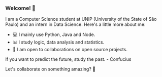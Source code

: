### Welcome! 🚀

I am a Computer Science student at UNIP (University of the State of São Paulo) and an intern in Data Science. Here's a little more about me:

- 💻 I mainly use Python, Java and Node.
- 📊 I study logic, data analysis and statistics.
- 🌱 I am open to collaborations on open source projects.

If you want to predict the future, study the past. - Confucius

Let's collaborate on something amazing? 🤝

